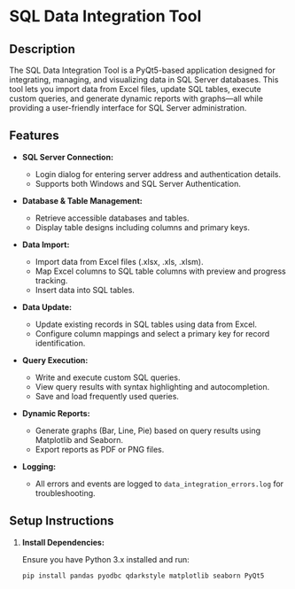 # SQL Data Integration Tool

## Description

The SQL Data Integration Tool is a PyQt5-based application designed for integrating, managing, and visualizing data in SQL Server databases. This tool lets you import data from Excel files, update SQL tables, execute custom queries, and generate dynamic reports with graphs—all while providing a user-friendly interface for SQL Server administration.

## Features

- **SQL Server Connection:**
  - Login dialog for entering server address and authentication details.
  - Supports both Windows and SQL Server Authentication.

- **Database & Table Management:**
  - Retrieve accessible databases and tables.
  - Display table designs including columns and primary keys.

- **Data Import:**
  - Import data from Excel files (.xlsx, .xls, .xlsm).
  - Map Excel columns to SQL table columns with preview and progress tracking.
  - Insert data into SQL tables.

- **Data Update:**
  - Update existing records in SQL tables using data from Excel.
  - Configure column mappings and select a primary key for record identification.

- **Query Execution:**
  - Write and execute custom SQL queries.
  - View query results with syntax highlighting and autocompletion.
  - Save and load frequently used queries.

- **Dynamic Reports:**
  - Generate graphs (Bar, Line, Pie) based on query results using Matplotlib and Seaborn.
  - Export reports as PDF or PNG files.

- **Logging:**
  - All errors and events are logged to `data_integration_errors.log` for troubleshooting.

## Setup Instructions

1. **Install Dependencies:**

   Ensure you have Python 3.x installed and run:
   ```bash
   pip install pandas pyodbc qdarkstyle matplotlib seaborn PyQt5

